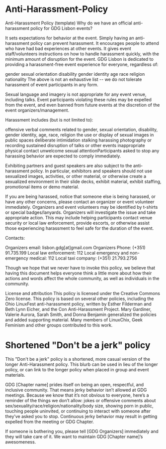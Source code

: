 # Anti-Harassment-Policy

Anti-Harassment Policy (template)
Why do we have an official anti-harassment policy for GDG Lisbon events?

It sets expectations for behavior at the event. Simply having an anti-harassment policy can prevent harassment.
It encourages people to attend who have had bad experiences at other events.
It gives event staff/volunteers instructions on how to handle harassment quickly, with the minimum amount of disruption for the event.
GDG Lisbon is dedicated to providing a harassment-free event experience for everyone, regardless of:

gender
sexual orientation
disability
gender identity
age
race
religion
nationality
The above is not an exhaustive list -- we do not tolerate harassment of event participants in any form.

Sexual language and imagery is not appropriate for any event venue, including talks. Event participants violating these rules may be expelled from the event, and even banned from future events at the discretion of the event organizers/management.

Harassment includes (but is not limited to):

offensive verbal comments related to gender, sexual orientation, disability, gender identity, age, race, religion
the use or display of sexual images in public spaces
deliberate intimidation
stalking
harassing photography or recording
sustained disruption of talks or other events
inappropriate physical contact
unwelcome sexual attention
​​​Participants asked to stop any harassing behavior are expected to comply immediately.

Exhibiting partners and guest speakers are also subject to the anti-harassment policy. In particular, exhibitors and speakers should not use sexualized images, activities, or other material, or otherwise create a sexualized environment in their slide decks, exhibit material, exhibit staffing, promotional items or demo material.

If you are being harassed, notice that someone else is being harassed, or have any other concerns, please contact an organizer or event volunteer immediately. Organizers and event volunteers may be identified by t-shirts or special badges/lanyards. Organizers will investigate the issue and take appropriate action. This may include helping participants contact venue security or local law enforcement, provide escorts, or otherwise assist those experiencing harassment to feel safe for the duration of the event.

Contacts:

Organizers email: lisbon.gdg[at]gmail.com
Organizers Phone: (+351) 91.735.199
Local law enforcement: 112
Local emergency and non-emergency medical: 112
Local taxi company: (+351) 21.793.2756

Though we hope that we never have to invoke this policy, we believe that having this document helps everyone think a little more about how their actions and words affect the whole community, as well as individuals in the community.

License and attribution
This policy is licensed under the Creative Commons Zero license. This policy is based on several other policies, including the Ohio LinuxFest anti-harassment policy, written by Esther Filderman and Beth Lynn Eicher, and the Con Anti-Harassment Project. Mary Gardiner, Valerie Aurora, Sarah Smith, and Donna Benjamin generalized the policies and added supporting material. Many members of LinuxChix, Geek Feminism and other groups contributed to this work.

# Shortened "Don't be a jerk" policy
This "Don't be a jerk" policy is a shortened, more casual version of the longer Anti-Harassment policy. This blurb can be used in lieu of the longer policy, or can link to the longer policy when placed in group and event materials. 
 
GDG [Chapter name] prides itself on being an open, respectful, and inclusive community. That means jerky behavior isn’t allowed at GDG meetings. Because we know that it’s not obvious to everyone, here’s a reminder of the things we don’t allow: jokes or offensive comments about sex/sexuality/race/religion/nationality/body size, showing porn in public, touching people uninvited, or continuing to interact with someone after they’ve asked you to stop. Continuous jerky behavior may result in getting expelled from the meeting or GDG Chapter.

If someone is bothering you, please tell [GDG Organizers] immediately and they will take care of it. We want to maintain GDG [Chapter name]’s awesomeness.
 
